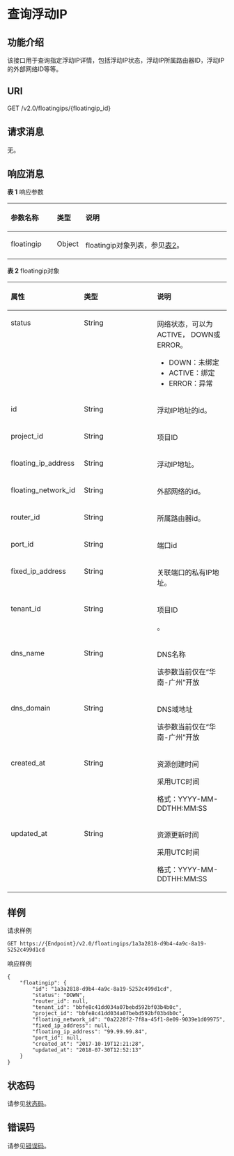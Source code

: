 # 查询浮动IP<a name="eip_openstackapi_0007"></a>

## 功能介绍<a name="zh-cn_topic_0201534072_section433032482159"></a>

该接口用于查询指定浮动IP详情，包括浮动IP状态，浮动IP所属路由器ID，浮动IP的外部网络ID等等。

## URI<a name="zh-cn_topic_0201534072_section269019862159"></a>

GET /v2.0/floatingips/\{floatingip\_id\}

## 请求消息<a name="zh-cn_topic_0201534072_section513321362159"></a>

无。

## 响应消息<a name="zh-cn_topic_0201534072_section414903182159"></a>

**表 1**  响应参数

<a name="zh-cn_topic_0201534072_table52726292159"></a>
<table><thead align="left"><tr id="zh-cn_topic_0201534072_row483206142159"><th class="cellrowborder" valign="top" width="21.349999999999998%" id="mcps1.2.4.1.1"><p id="zh-cn_topic_0201534072_p216556632159"><a name="zh-cn_topic_0201534072_p216556632159"></a><a name="zh-cn_topic_0201534072_p216556632159"></a>参数名称</p>
</th>
<th class="cellrowborder" valign="top" width="8.99%" id="mcps1.2.4.1.2"><p id="zh-cn_topic_0201534072_p92783132159"><a name="zh-cn_topic_0201534072_p92783132159"></a><a name="zh-cn_topic_0201534072_p92783132159"></a>类型</p>
</th>
<th class="cellrowborder" valign="top" width="69.66%" id="mcps1.2.4.1.3"><p id="zh-cn_topic_0201534072_p72773912159"><a name="zh-cn_topic_0201534072_p72773912159"></a><a name="zh-cn_topic_0201534072_p72773912159"></a>说明</p>
</th>
</tr>
</thead>
<tbody><tr id="zh-cn_topic_0201534072_row525977702159"><td class="cellrowborder" valign="top" width="21.349999999999998%" headers="mcps1.2.4.1.1 "><p id="zh-cn_topic_0201534072_p325609822159"><a name="zh-cn_topic_0201534072_p325609822159"></a><a name="zh-cn_topic_0201534072_p325609822159"></a>floatingip</p>
</td>
<td class="cellrowborder" valign="top" width="8.99%" headers="mcps1.2.4.1.2 "><p id="zh-cn_topic_0201534072_p201938822159"><a name="zh-cn_topic_0201534072_p201938822159"></a><a name="zh-cn_topic_0201534072_p201938822159"></a>Object</p>
</td>
<td class="cellrowborder" valign="top" width="69.66%" headers="mcps1.2.4.1.3 "><p id="zh-cn_topic_0201534072_p191679172159"><a name="zh-cn_topic_0201534072_p191679172159"></a><a name="zh-cn_topic_0201534072_p191679172159"></a>floatingip对象列表，参见<a href="#zh-cn_topic_0201534072_table8139247714">表2</a>。</p>
</td>
</tr>
</tbody>
</table>

**表 2**  floatingip对象

<a name="zh-cn_topic_0201534072_table8139247714"></a>
<table><thead align="left"><tr id="zh-cn_topic_0201534072_row18132240714"><th class="cellrowborder" valign="top" width="33.33333333333333%" id="mcps1.2.4.1.1"><p id="zh-cn_topic_0201534072_p101201250870"><a name="zh-cn_topic_0201534072_p101201250870"></a><a name="zh-cn_topic_0201534072_p101201250870"></a>属性</p>
</th>
<th class="cellrowborder" valign="top" width="33.33333333333333%" id="mcps1.2.4.1.2"><p id="zh-cn_topic_0201534072_p161211850674"><a name="zh-cn_topic_0201534072_p161211850674"></a><a name="zh-cn_topic_0201534072_p161211850674"></a>类型</p>
</th>
<th class="cellrowborder" valign="top" width="33.33333333333333%" id="mcps1.2.4.1.3"><p id="zh-cn_topic_0201534072_p41217502719"><a name="zh-cn_topic_0201534072_p41217502719"></a><a name="zh-cn_topic_0201534072_p41217502719"></a>说明</p>
</th>
</tr>
</thead>
<tbody><tr id="zh-cn_topic_0201534072_row2014192410713"><td class="cellrowborder" valign="top" width="33.33333333333333%" headers="mcps1.2.4.1.1 "><p id="zh-cn_topic_0201534072_p6028218019164"><a name="zh-cn_topic_0201534072_p6028218019164"></a><a name="zh-cn_topic_0201534072_p6028218019164"></a>status</p>
</td>
<td class="cellrowborder" valign="top" width="33.33333333333333%" headers="mcps1.2.4.1.2 "><p id="zh-cn_topic_0201534072_p5101843519164"><a name="zh-cn_topic_0201534072_p5101843519164"></a><a name="zh-cn_topic_0201534072_p5101843519164"></a>String</p>
</td>
<td class="cellrowborder" valign="top" width="33.33333333333333%" headers="mcps1.2.4.1.3 "><p id="zh-cn_topic_0201534072_p6000412319164"><a name="zh-cn_topic_0201534072_p6000412319164"></a><a name="zh-cn_topic_0201534072_p6000412319164"></a>网络状态，可以为ACTIVE， DOWN或ERROR。</p>
<a name="zh-cn_topic_0201534072_ul10603143175810"></a><a name="zh-cn_topic_0201534072_ul10603143175810"></a><ul id="zh-cn_topic_0201534072_ul10603143175810"><li>DOWN：未绑定</li><li>ACTIVE：绑定</li><li>ERROR：异常</li></ul>
</td>
</tr>
<tr id="zh-cn_topic_0201534072_row4141241070"><td class="cellrowborder" valign="top" width="33.33333333333333%" headers="mcps1.2.4.1.1 "><p id="zh-cn_topic_0201534072_p5513524919164"><a name="zh-cn_topic_0201534072_p5513524919164"></a><a name="zh-cn_topic_0201534072_p5513524919164"></a>id</p>
</td>
<td class="cellrowborder" valign="top" width="33.33333333333333%" headers="mcps1.2.4.1.2 "><p id="zh-cn_topic_0201534072_p212111505713"><a name="zh-cn_topic_0201534072_p212111505713"></a><a name="zh-cn_topic_0201534072_p212111505713"></a>String</p>
</td>
<td class="cellrowborder" valign="top" width="33.33333333333333%" headers="mcps1.2.4.1.3 "><p id="zh-cn_topic_0201534072_p4121850371"><a name="zh-cn_topic_0201534072_p4121850371"></a><a name="zh-cn_topic_0201534072_p4121850371"></a>浮动IP地址的id。</p>
</td>
</tr>
<tr id="zh-cn_topic_0201534072_row29903910157"><td class="cellrowborder" valign="top" width="33.33333333333333%" headers="mcps1.2.4.1.1 "><p id="zh-cn_topic_0201534072_p1276893520133"><a name="zh-cn_topic_0201534072_p1276893520133"></a><a name="zh-cn_topic_0201534072_p1276893520133"></a>project_id</p>
</td>
<td class="cellrowborder" valign="top" width="33.33333333333333%" headers="mcps1.2.4.1.2 "><p id="zh-cn_topic_0201534072_p147682350136"><a name="zh-cn_topic_0201534072_p147682350136"></a><a name="zh-cn_topic_0201534072_p147682350136"></a>String</p>
</td>
<td class="cellrowborder" valign="top" width="33.33333333333333%" headers="mcps1.2.4.1.3 "><p id="zh-cn_topic_0201534072_p876820352133"><a name="zh-cn_topic_0201534072_p876820352133"></a><a name="zh-cn_topic_0201534072_p876820352133"></a>项目ID</p>
</td>
</tr>
<tr id="zh-cn_topic_0201534072_row614132416712"><td class="cellrowborder" valign="top" width="33.33333333333333%" headers="mcps1.2.4.1.1 "><p id="zh-cn_topic_0201534072_p1912112509713"><a name="zh-cn_topic_0201534072_p1912112509713"></a><a name="zh-cn_topic_0201534072_p1912112509713"></a>floating_ip_address</p>
</td>
<td class="cellrowborder" valign="top" width="33.33333333333333%" headers="mcps1.2.4.1.2 "><p id="zh-cn_topic_0201534072_p11211850072"><a name="zh-cn_topic_0201534072_p11211850072"></a><a name="zh-cn_topic_0201534072_p11211850072"></a>String</p>
</td>
<td class="cellrowborder" valign="top" width="33.33333333333333%" headers="mcps1.2.4.1.3 "><p id="zh-cn_topic_0201534072_p16122205017713"><a name="zh-cn_topic_0201534072_p16122205017713"></a><a name="zh-cn_topic_0201534072_p16122205017713"></a>浮动IP地址。</p>
</td>
</tr>
<tr id="zh-cn_topic_0201534072_row115102414717"><td class="cellrowborder" valign="top" width="33.33333333333333%" headers="mcps1.2.4.1.1 "><p id="zh-cn_topic_0201534072_p61223503712"><a name="zh-cn_topic_0201534072_p61223503712"></a><a name="zh-cn_topic_0201534072_p61223503712"></a>floating_network_id</p>
</td>
<td class="cellrowborder" valign="top" width="33.33333333333333%" headers="mcps1.2.4.1.2 "><p id="zh-cn_topic_0201534072_p1812220507714"><a name="zh-cn_topic_0201534072_p1812220507714"></a><a name="zh-cn_topic_0201534072_p1812220507714"></a>String</p>
</td>
<td class="cellrowborder" valign="top" width="33.33333333333333%" headers="mcps1.2.4.1.3 "><p id="zh-cn_topic_0201534072_p16122550274"><a name="zh-cn_topic_0201534072_p16122550274"></a><a name="zh-cn_topic_0201534072_p16122550274"></a>外部网络的id。</p>
</td>
</tr>
<tr id="zh-cn_topic_0201534072_row19155241277"><td class="cellrowborder" valign="top" width="33.33333333333333%" headers="mcps1.2.4.1.1 "><p id="zh-cn_topic_0201534072_p201223504719"><a name="zh-cn_topic_0201534072_p201223504719"></a><a name="zh-cn_topic_0201534072_p201223504719"></a>router_id</p>
</td>
<td class="cellrowborder" valign="top" width="33.33333333333333%" headers="mcps1.2.4.1.2 "><p id="zh-cn_topic_0201534072_p1122155015714"><a name="zh-cn_topic_0201534072_p1122155015714"></a><a name="zh-cn_topic_0201534072_p1122155015714"></a>String</p>
</td>
<td class="cellrowborder" valign="top" width="33.33333333333333%" headers="mcps1.2.4.1.3 "><p id="zh-cn_topic_0201534072_p812212506713"><a name="zh-cn_topic_0201534072_p812212506713"></a><a name="zh-cn_topic_0201534072_p812212506713"></a>所属路由器id。</p>
</td>
</tr>
<tr id="zh-cn_topic_0201534072_row101514247714"><td class="cellrowborder" valign="top" width="33.33333333333333%" headers="mcps1.2.4.1.1 "><p id="zh-cn_topic_0201534072_p412218502718"><a name="zh-cn_topic_0201534072_p412218502718"></a><a name="zh-cn_topic_0201534072_p412218502718"></a>port_id</p>
</td>
<td class="cellrowborder" valign="top" width="33.33333333333333%" headers="mcps1.2.4.1.2 "><p id="zh-cn_topic_0201534072_p612213506716"><a name="zh-cn_topic_0201534072_p612213506716"></a><a name="zh-cn_topic_0201534072_p612213506716"></a>String</p>
</td>
<td class="cellrowborder" valign="top" width="33.33333333333333%" headers="mcps1.2.4.1.3 "><p id="zh-cn_topic_0201534072_p141228504716"><a name="zh-cn_topic_0201534072_p141228504716"></a><a name="zh-cn_topic_0201534072_p141228504716"></a>端口id</p>
</td>
</tr>
<tr id="zh-cn_topic_0201534072_row3164249715"><td class="cellrowborder" valign="top" width="33.33333333333333%" headers="mcps1.2.4.1.1 "><p id="zh-cn_topic_0201534072_p01237508720"><a name="zh-cn_topic_0201534072_p01237508720"></a><a name="zh-cn_topic_0201534072_p01237508720"></a>fixed_ip_address</p>
</td>
<td class="cellrowborder" valign="top" width="33.33333333333333%" headers="mcps1.2.4.1.2 "><p id="zh-cn_topic_0201534072_p111239501770"><a name="zh-cn_topic_0201534072_p111239501770"></a><a name="zh-cn_topic_0201534072_p111239501770"></a>String</p>
</td>
<td class="cellrowborder" valign="top" width="33.33333333333333%" headers="mcps1.2.4.1.3 "><p id="zh-cn_topic_0201534072_p1712316501972"><a name="zh-cn_topic_0201534072_p1712316501972"></a><a name="zh-cn_topic_0201534072_p1712316501972"></a>关联端口的私有IP地址。</p>
</td>
</tr>
<tr id="zh-cn_topic_0201534072_row21662416711"><td class="cellrowborder" valign="top" width="33.33333333333333%" headers="mcps1.2.4.1.1 "><p id="zh-cn_topic_0201534072_p812355018717"><a name="zh-cn_topic_0201534072_p812355018717"></a><a name="zh-cn_topic_0201534072_p812355018717"></a>tenant_id</p>
</td>
<td class="cellrowborder" valign="top" width="33.33333333333333%" headers="mcps1.2.4.1.2 "><p id="zh-cn_topic_0201534072_p612316509712"><a name="zh-cn_topic_0201534072_p612316509712"></a><a name="zh-cn_topic_0201534072_p612316509712"></a>String</p>
</td>
<td class="cellrowborder" valign="top" width="33.33333333333333%" headers="mcps1.2.4.1.3 "><p id="zh-cn_topic_0201534072_p10487112"><a name="zh-cn_topic_0201534072_p10487112"></a><a name="zh-cn_topic_0201534072_p10487112"></a>项目ID</p>
<p id="zh-cn_topic_0201534072_p51231950174"><a name="zh-cn_topic_0201534072_p51231950174"></a><a name="zh-cn_topic_0201534072_p51231950174"></a>。</p>
</td>
</tr>
<tr id="zh-cn_topic_0201534072_row11176241720"><td class="cellrowborder" valign="top" width="33.33333333333333%" headers="mcps1.2.4.1.1 "><p id="zh-cn_topic_0201534072_p11222111885214"><a name="zh-cn_topic_0201534072_p11222111885214"></a><a name="zh-cn_topic_0201534072_p11222111885214"></a>dns_name</p>
</td>
<td class="cellrowborder" valign="top" width="33.33333333333333%" headers="mcps1.2.4.1.2 "><p id="zh-cn_topic_0201534072_p122232018115215"><a name="zh-cn_topic_0201534072_p122232018115215"></a><a name="zh-cn_topic_0201534072_p122232018115215"></a>String</p>
</td>
<td class="cellrowborder" valign="top" width="33.33333333333333%" headers="mcps1.2.4.1.3 "><p id="zh-cn_topic_0201534072_p18223161825216"><a name="zh-cn_topic_0201534072_p18223161825216"></a><a name="zh-cn_topic_0201534072_p18223161825216"></a>DNS名称</p>
<p id="zh-cn_topic_0201534072_p158413185159"><a name="zh-cn_topic_0201534072_p158413185159"></a><a name="zh-cn_topic_0201534072_p158413185159"></a>该参数当前仅在“华南-广州”开放</p>
</td>
</tr>
<tr id="zh-cn_topic_0201534072_row17174241670"><td class="cellrowborder" valign="top" width="33.33333333333333%" headers="mcps1.2.4.1.1 "><p id="zh-cn_topic_0201534072_p492133065713"><a name="zh-cn_topic_0201534072_p492133065713"></a><a name="zh-cn_topic_0201534072_p492133065713"></a>dns_domain</p>
</td>
<td class="cellrowborder" valign="top" width="33.33333333333333%" headers="mcps1.2.4.1.2 "><p id="zh-cn_topic_0201534072_p16929300573"><a name="zh-cn_topic_0201534072_p16929300573"></a><a name="zh-cn_topic_0201534072_p16929300573"></a>String</p>
</td>
<td class="cellrowborder" valign="top" width="33.33333333333333%" headers="mcps1.2.4.1.3 "><p id="zh-cn_topic_0201534072_p3921230175711"><a name="zh-cn_topic_0201534072_p3921230175711"></a><a name="zh-cn_topic_0201534072_p3921230175711"></a>DNS域地址</p>
<p id="zh-cn_topic_0201534072_p0228152112155"><a name="zh-cn_topic_0201534072_p0228152112155"></a><a name="zh-cn_topic_0201534072_p0228152112155"></a>该参数当前仅在“华南-广州”开放</p>
</td>
</tr>
<tr id="zh-cn_topic_0201534072_row1418142410714"><td class="cellrowborder" valign="top" width="33.33333333333333%" headers="mcps1.2.4.1.1 "><p id="zh-cn_topic_0201534072_p1953114119914"><a name="zh-cn_topic_0201534072_p1953114119914"></a><a name="zh-cn_topic_0201534072_p1953114119914"></a>created_at</p>
</td>
<td class="cellrowborder" valign="top" width="33.33333333333333%" headers="mcps1.2.4.1.2 "><p id="zh-cn_topic_0201534072_p595318416919"><a name="zh-cn_topic_0201534072_p595318416919"></a><a name="zh-cn_topic_0201534072_p595318416919"></a>String</p>
</td>
<td class="cellrowborder" valign="top" width="33.33333333333333%" headers="mcps1.2.4.1.3 "><p id="zh-cn_topic_0201534072_p1395374115919"><a name="zh-cn_topic_0201534072_p1395374115919"></a><a name="zh-cn_topic_0201534072_p1395374115919"></a>资源创建时间</p>
<p id="zh-cn_topic_0201534072_p1232884613478"><a name="zh-cn_topic_0201534072_p1232884613478"></a><a name="zh-cn_topic_0201534072_p1232884613478"></a>采用UTC时间</p>
<p id="zh-cn_topic_0201534072_p2070141994713"><a name="zh-cn_topic_0201534072_p2070141994713"></a><a name="zh-cn_topic_0201534072_p2070141994713"></a>格式：YYYY-MM-DDTHH:MM:SS</p>
</td>
</tr>
<tr id="zh-cn_topic_0201534072_row1188246714"><td class="cellrowborder" valign="top" width="33.33333333333333%" headers="mcps1.2.4.1.1 "><p id="zh-cn_topic_0201534072_p139719548912"><a name="zh-cn_topic_0201534072_p139719548912"></a><a name="zh-cn_topic_0201534072_p139719548912"></a>updated_at</p>
</td>
<td class="cellrowborder" valign="top" width="33.33333333333333%" headers="mcps1.2.4.1.2 "><p id="zh-cn_topic_0201534072_p53971154594"><a name="zh-cn_topic_0201534072_p53971154594"></a><a name="zh-cn_topic_0201534072_p53971154594"></a>String</p>
</td>
<td class="cellrowborder" valign="top" width="33.33333333333333%" headers="mcps1.2.4.1.3 "><p id="zh-cn_topic_0201534072_p1339713549918"><a name="zh-cn_topic_0201534072_p1339713549918"></a><a name="zh-cn_topic_0201534072_p1339713549918"></a>资源更新时间</p>
<p id="zh-cn_topic_0201534072_p876511114816"><a name="zh-cn_topic_0201534072_p876511114816"></a><a name="zh-cn_topic_0201534072_p876511114816"></a>采用UTC时间</p>
<p id="zh-cn_topic_0201534072_p137222218476"><a name="zh-cn_topic_0201534072_p137222218476"></a><a name="zh-cn_topic_0201534072_p137222218476"></a>格式：YYYY-MM-DDTHH:MM:SS</p>
</td>
</tr>
</tbody>
</table>

## 样例<a name="zh-cn_topic_0201534072_section382935262159"></a>

请求样例

```
GET https://{Endpoint}/v2.0/floatingips/1a3a2818-d9b4-4a9c-8a19-5252c499d1cd
```

响应样例

```
{
    "floatingip": {
        "id": "1a3a2818-d9b4-4a9c-8a19-5252c499d1cd",
        "status": "DOWN",
        "router_id": null,
        "tenant_id": "bbfe8c41dd034a07bebd592bf03b4b0c",
        "project_id": "bbfe8c41dd034a07bebd592bf03b4b0c",
        "floating_network_id": "0a2228f2-7f8a-45f1-8e09-9039e1d09975",
        "fixed_ip_address": null,
        "floating_ip_address": "99.99.99.84",
        "port_id": null,
        "created_at": "2017-10-19T12:21:28",
        "updated_at": "2018-07-30T12:52:13"
    }
}
```

## 状态码<a name="zh-cn_topic_0201534072_section10470352390"></a>

请参见[状态码](状态码.md#eip_api05_0001)。

## 错误码<a name="zh-cn_topic_0201534072_section85821649202813"></a>

请参见[错误码](错误码.md)。

